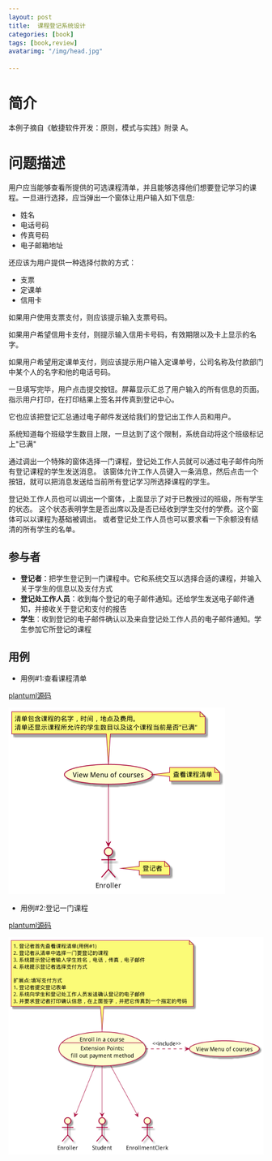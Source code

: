 ```yaml
---
layout: post
title:  课程登记系统设计
categories: [book]
tags: [book,review]
avatarimg: "/img/head.jpg"

---
```


# 简介

本例子摘自《敏捷软件开发：原则，模式与实践》附录 A。

# 问题描述

用户应当能够查看所提供的可选课程清单，并且能够选择他们想要登记学习的课程。一旦进行选择，应当弹出一个窗体让用户输入如下信息:

- 姓名
- 电话号码
- 传真号码
- 电子邮箱地址

还应该为用户提供一种选择付款的方式：

- 支票
- 定课单
- 信用卡

如果用户使用支票支付，则应该提示输入支票号码。

如果用户希望信用卡支付，则提示输入信用卡号码，有效期限以及卡上显示的名字。

如果用户希望用定课单支付，则应该提示用户输入定课单号，公司名称及付款部门中某个人的名字和他的电话号码。

一旦填写完毕，用户点击提交按钮。屏幕显示汇总了用户输入的所有信息的页面。指示用户打印，在打印结果上签名并传真到登记中心。

它也应该把登记汇总通过电子邮件发送给我们的登记出工作人员和用户。

系统知道每个班级学生数目上限，一旦达到了这个限制，系统自动将这个班级标记上"已满"

通过调出一个特殊的窗体选择一门课程，登记处工作人员就可以通过电子邮件向所有登记课程的学生发送消息。
该窗体允许工作人员键入一条消息，然后点击一个按钮，就可以把消息发送给当前所有登记学习所选择课程的学生。

登记处工作人员也可以调出一个窗体，上面显示了对于已教授过的班级，所有学生的状态。
这个状态表明学生是否出席以及是否已经收到学生交付的学费。这个窗体可以以课程为基础被调出。
或者登记处工作人员也可以要求看一下余额没有结清的所有学生的名单。

<!-- more -->

## 参与者

- **登记者**：把学生登记到一门课程中。它和系统交互以选择合适的课程，并输入关于学生的信息以及支付方式
- **登记处工作人员**：收到每个登记的电子邮件通知。还给学生发送电子邮件通知，并接收关于登记和支付的报告
- **学生**：收到登记的电子邮件确认以及来自登记处工作人员的电子邮件通知。学生参加它所登记的课程

## 用例
 
 - 用例#1:查看课程清单
 
 [plantuml源码](/assets/java/design/plantuml/case1.puml)
 
 ![](/assets/java/design/plantuml/case1.png)

- 用例#2:登记一门课程
 
 [plantuml源码](/assets/java/design/plantuml/case2.puml)

 ![](/assets/java/design/plantuml/case2.png)
 


